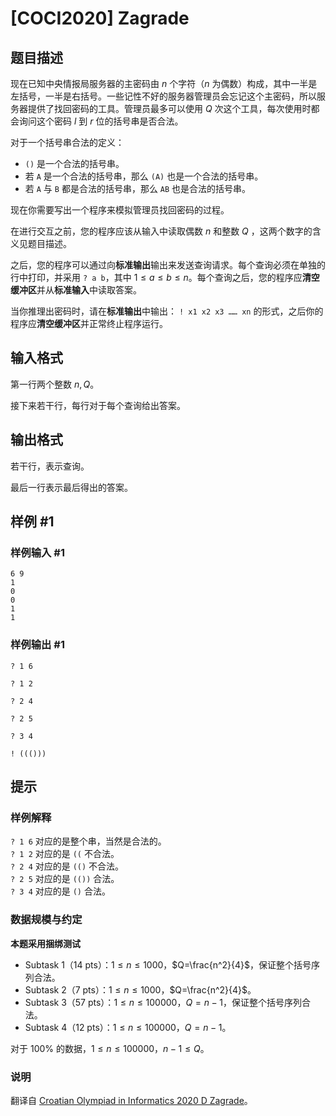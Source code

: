 # [COCI2020] Zagrade

## 题目描述

现在已知中央情报局服务器的主密码由 $n$ 个字符（$n$ 为偶数）构成，其中一半是左括号，一半是右括号。一些记性不好的服务器管理员会忘记这个主密码，所以服务器提供了找回密码的工具。管理员最多可以使用 $Q$ 次这个工具，每次使用时都会询问这个密码 $l$ 到 $r$ 位的括号串是否合法。

对于一个括号串合法的定义：

* `()` 是一个合法的括号串。
* 若 `A` 是一个合法的括号串，那么 `(A)` 也是一个合法的括号串。
* 若 `A` 与 `B` 都是合法的括号串，那么 `AB` 也是合法的括号串。

现在你需要写出一个程序来模拟管理员找回密码的过程。

在进行交互之前，您的程序应该从输入中读取偶数 $n$ 和整数 $Q$ ，这两个数字的含义见题目描述。

之后，您的程序可以通过向**标准输出**输出来发送查询请求。每个查询必须在单独的行中打印，并采用 `? a b`，其中 $1 \leq a \leq b \leq n$。每个查询之后，您的程序应**清空缓冲区**并从**标准输入**中读取答案。

当你推理出密码时，请在**标准输出**中输出： `! x1 x2 x3 …… xn` 的形式，之后你的程序应**清空缓冲区**并正常终止程序运行。


## 输入格式

第一行两个整数 $n,Q$。

接下来若干行，每行对于每个查询给出答案。

## 输出格式

若干行，表示查询。

最后一行表示最后得出的答案。

## 样例 #1

### 样例输入 #1
```
6 9
1
0
0
1
1
```

### 样例输出 #1

```
? 1 6

? 1 2

? 2 4

? 2 5

? 3 4

! ((()))
```

## 提示

### 样例解释
`? 1 6` 对应的是整个串，当然是合法的。  
`? 1 2` 对应的是 `((` 不合法。  
`? 2 4` 对应的是 `(()` 不合法。  
`? 2 5` 对应的是 `(())` 合法。  
`? 3 4` 对应的是 `()` 合法。

### 数据规模与约定

**本题采用捆绑测试**

* Subtask 1（14 pts）：$1\leq n\leq 1000$，$Q=\frac{n^2}{4}$，保证整个括号序列合法。 
* Subtask 2（7 pts）：$1\leq n\leq 1000$，$Q=\frac{n^2}{4}$。 
* Subtask 3（57 pts）：$1\leq n\leq 100000$，$Q=n-1$，保证整个括号序列合法。 
* Subtask 4（12 pts）：$1\leq n\leq 100000$，$Q=n-1$。 

对于 $100\%$ 的数据，$1\leq n\leq 100000$，$n-1\leq Q$。 

### 说明

翻译自 [Croatian Olympiad in Informatics 2020 D Zagrade](https://hsin.hr/coci/archive/2019_2020/olympiad_tasks.pdf)。

